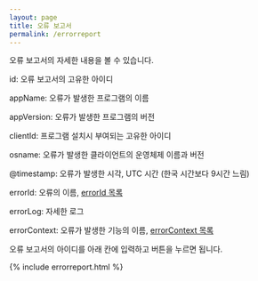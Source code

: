 ```yaml
---
layout: page
title: 오류 보고서
permalink: /errorreport
---
```


오류 보고서의 자세한 내용을 볼 수 있습니다. 

id: 오류 보고서의 고유한 아이디

appName: 오류가 발생한 프로그램의 이름

appVersion: 오류가 발생한 프로그램의 버전

clientId: 프로그램 설치시 부여되는 고유한 아이디

osname: 오류가 발생한 클라이언트의 운영체제 이름과 버전

@timestamp: 오류가 발생한 시각, UTC 시간 (한국 시간보다 9시간 느림)

errorId: 오류의 이름, [errorId 목록](/manual_posts/error_ids)

errorLog: 자세한 로그

errorContext: 오류가 발생한 기능의 이름, [errorContext 목록](/manual_posts/error_contexts)

오류 보고서의 아이디를 아래 칸에 입력하고 버튼을 누르면 됩니다. 

{% include errorreport.html %}
